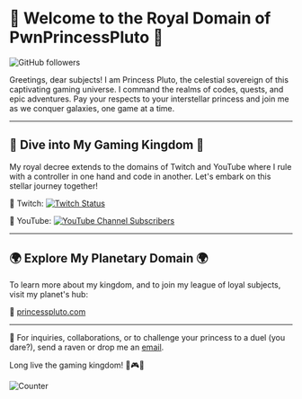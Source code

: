 # 👑 Welcome to the Royal Domain of PwnPrincessPluto 👑

![GitHub followers](https://img.shields.io/github/followers/PwnPrincessPluto?style=social)

Greetings, dear subjects! I am Princess Pluto, the celestial sovereign of this captivating gaming universe. I command the realms of codes, quests, and epic adventures. Pay your respects to your interstellar princess and join me as we conquer galaxies, one game at a time.

---

## 👾 Dive into My Gaming Kingdom 👾

My royal decree extends to the domains of Twitch and YouTube where I rule with a controller in one hand and code in another. Let's embark on this stellar journey together!

🚀 Twitch: 
[![Twitch Status](https://img.shields.io/twitch/status/pwnprincesspluto?style=social)](https://www.twitch.tv/pwnprincesspluto)

🚀 YouTube: 
[![YouTube Channel Subscribers](https://img.shields.io/youtube/channel/subscribers/@PWNPrincessPluto?style=social)](https://www.youtube.com/@PWNPrincessPluto)

---

## 🌍 Explore My Planetary Domain 🌍

To learn more about my kingdom, and to join my league of loyal subjects, visit my planet's hub:

🔗 [princesspluto.com](https://princesspluto.com)

---

💬 For inquiries, collaborations, or to challenge your princess to a duel (you dare?), send a raven or drop me an [email](mailto:pwnprincesspluto@gmail.com).

Long live the gaming kingdom! 👑🎮🌌

![Counter](https://hits.seeyoufarm.com/api/count/incr/badge.svg?url=https%3A%2F%2Fgithub.com%2FPwnPrincessPluto1212%2Fhit-counter)
